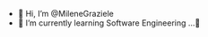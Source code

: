 - 👋 Hi, I’m @MileneGraziele
- 🌱 I’m currently learning Software Engineering ...💞️
<!---
MileneGraziele/MileneGraziele is a ✨ special ✨ repository because its `README.md` (this file) appears on your GitHub profile.
You can click the Preview link to take a look at your changes.
--->

